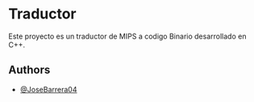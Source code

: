 # Traductor

Este proyecto es un traductor de MIPS a codigo Binario desarrollado en C++.

## Authors

- [@JoseBarrera04](https://github.com/JoseBarrera04)